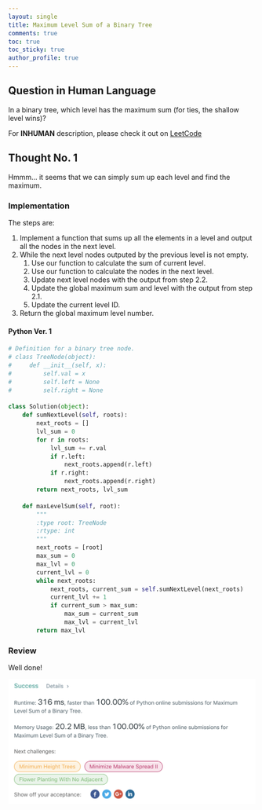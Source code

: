 ```yaml
---
layout: single
title: Maximum Level Sum of a Binary Tree
comments: true
toc: true
toc_sticky: true
author_profile: true
---
```


## Question in Human Language

In a binary tree, which level has the maximum sum (for ties, the shallow level wins)?

For **INHUMAN** description, please check it out on [LeetCode](https://leetcode.com/problems/maximum-level-sum-of-a-binary-tree/)

## Thought No. 1

Hmmm... it seems that we can simply sum up each level and find the maximum.

### Implementation

The steps are:
1. Implement a function that sums up all the elements in a level and output all the nodes in the next level.
2. While the next level nodes outputed by the previous level is not empty.
    1. Use our function to calculate the sum of current level.
    2. Use our function to calculate the nodes in the next level.
    3. Update next level nodes with the output from step 2.2.
    4. Update the global maximum sum and level with the output from step 2.1.
    5. Update the current level ID.
3. Return the global maximum level number.

#### Python Ver. 1

```python
# Definition for a binary tree node.
# class TreeNode(object):
#     def __init__(self, x):
#         self.val = x
#         self.left = None
#         self.right = None

class Solution(object):
    def sumNextLevel(self, roots):
        next_roots = []
        lvl_sum = 0
        for r in roots:
            lvl_sum += r.val
            if r.left:
                next_roots.append(r.left)
            if r.right:
                next_roots.append(r.right)
        return next_roots, lvl_sum

    def maxLevelSum(self, root):
        """
        :type root: TreeNode
        :rtype: int
        """
        next_roots = [root]
        max_sum = 0
        max_lvl = 0
        current_lvl = 0
        while next_roots:
            next_roots, current_sum = self.sumNextLevel(next_roots)
            current_lvl += 1
            if current_sum > max_sum:
                max_sum = current_sum
                max_lvl = current_lvl
        return max_lvl
```

### Review

Well done!

![acceptance](./asset/1161-maximum-level-sum-of-a-binary-tree-acceptance.png)